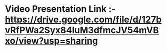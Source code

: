 # Video Presentation Link :- https://drive.google.com/file/d/127bvRfPWa2Syx84IuM3dfmcJV54mVBxo/view?usp=sharing
